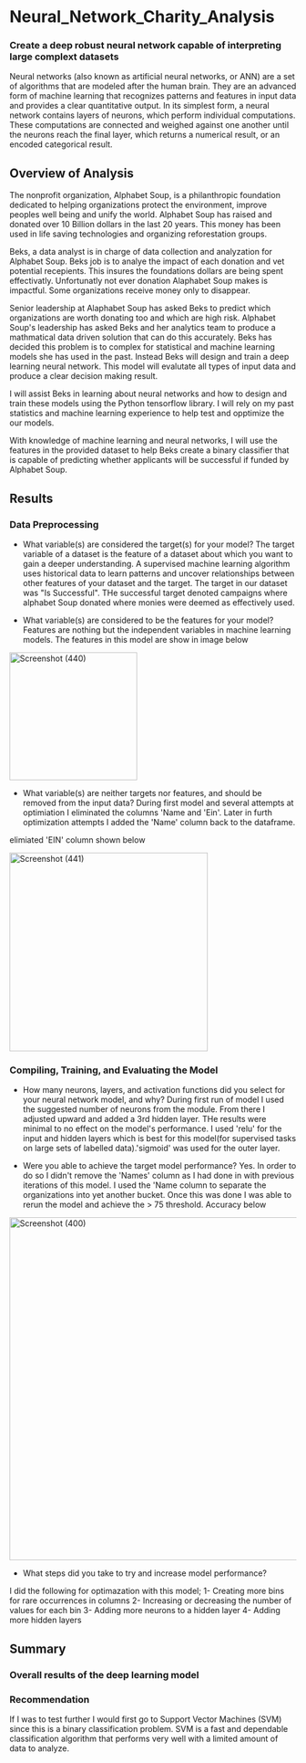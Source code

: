 # Neural_Network_Charity_Analysis

### Create a deep robust neural network capable of interpreting large complext datasets

Neural networks (also known as artificial neural networks, or ANN) are a set of algorithms that are modeled after the human brain. They are an advanced form of machine learning that recognizes patterns and features in input data and provides a clear quantitative output. In its simplest form, a neural network contains layers of neurons, which perform individual computations. These computations are connected and weighed against one another until the neurons reach the final layer, which returns a numerical result, or an encoded categorical result.

## Overview of Analysis

The nonprofit organization, Alphabet Soup, is a philanthropic foundation dedicated to helping organizations protect the environment, improve peoples well being and unify the world. Alphabet Soup has raised and donated over 10 Billion dollars in the last 20 years. This money has been used in life saving technologies and organizing reforestation groups. 

Beks, a data analyst is in charge of data collection and analyzation for Alphabet Soup. Beks job is to analye the impact of each donation and vet potential recepients. This insures the foundations dollars are being spent effectivatly. Unfortunatly not ever donation Alaphabet Soup makes is impactful. Some organizations receive money only to disappear. 

Senior leadership at Alaphabet Soup has asked Beks to predict which organizations are worth donating too and which are high risk. Alphabet Soup's leadership has asked Beks and her analytics team to produce a mathmatical data driven solution that can do this accurately. Beks has decided this problem is to complex for statistical and machine learning models she has used in the past. Instead Beks will design and train a deep learning neural network. This model will evalutate all types of input data and produce a clear decision making result. 

I will assist Beks in learning about neural networks and how to design and train these models using the Python tensorflow library. I will rely on my past statistics and machine learning experience to help test and opptimize the our models.

With knowledge of machine learning and neural networks, I will use the features in the provided dataset to help Beks create a binary classifier that is capable of predicting whether applicants will be successful if funded by Alphabet Soup.


## Results

### Data Preprocessing

* What variable(s) are considered the target(s) for your model?
The target variable of a dataset is the feature of a dataset about which you want to gain a deeper understanding. A supervised machine learning algorithm uses historical data to learn patterns and uncover relationships between other features of your dataset and the target. The target in our dataset was "Is Successful". THe successful target denoted campaigns where alphabet Soup donated where monies were deemed as effectively used.

* What variable(s) are considered to be the features for your model?
Features are nothing but the independent variables in machine learning models. The features in this model are show in image below

<img width="224" alt="Screenshot (440)" src="https://user-images.githubusercontent.com/102890151/184015878-d4e0e107-b27a-470e-ae12-c0963c5efde5.png">

* What variable(s) are neither targets nor features, and should be removed from the input data?
During first model and several attempts at optimiation I eliminated the columns 'Name and 'Ein'. Later in furth optimization attempts I added the 'Name' column back to the dataframe.

elimiated 'EIN' column shown below 

<img width="348" alt="Screenshot (441)" src="https://user-images.githubusercontent.com/102890151/184016509-ef163468-fb91-4534-9768-91b78178dd8d.png">

### Compiling, Training, and Evaluating the Model

* How many neurons, layers, and activation functions did you select for your neural network model, and why?
During first run of model I used the suggested number of neurons from the module. From there I adjusted upward and added a 3rd hidden layer. THe results were minimal to no effect on the model's performance. I used 'relu' for the input and hidden layers
which is best for this model(for supervised tasks on large sets of labelled data).'sigmoid' was used for the outer layer. 

* Were you able to achieve the target model performance? 
Yes. In order to do so I didn't remove the 'Names' column as I had done in with previous iterations of this model. I used the 'Name column to separate the organizations into yet another bucket.
Once this was done I was able to rerun the model and achieve the > 75 threshold. Accuracy below

<img width="601" alt="Screenshot (400)" src="https://user-images.githubusercontent.com/102890151/184026546-efe48eea-3fef-4753-be40-b915a9ab939d.png">


* What steps did you take to try and increase model performance?

I did the following for optimazation with this model;
1- Creating more bins for rare occurrences in columns
2- Increasing or decreasing the number of values for each bin
3- Adding more neurons to a hidden layer
4- Adding more hidden layers

## Summary

### Overall results of the deep learning model



### Recommendation 

If I was to test further I would first go to Support Vector Machines (SVM) since this is a binary classification problem. SVM is a fast and dependable classification algorithm that performs very well with a limited amount of data to analyze.
